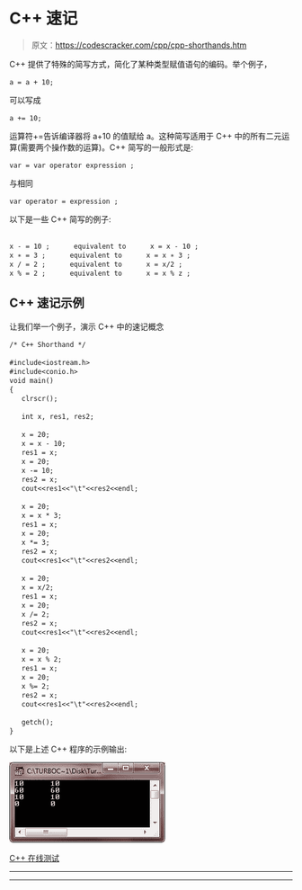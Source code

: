 # C++ 速记

> 原文：<https://codescracker.com/cpp/cpp-shorthands.htm>

C++ 提供了特殊的简写方式，简化了某种类型赋值语句的编码。举个例子，

```
a = a + 10;
```

可以写成

```
a += 10;
```

运算符+=告诉编译器将 a+10 的值赋给 a。这种简写适用于 C++ 中的所有二元运算(需要两个操作数的运算)。C++ 简写的一般形式是:

```
var = var operator expression ;
```

与相同

```
var operator = expression ;
```

以下是一些 C++ 简写的例子:

```

x - = 10 ;      equivalent to      x = x - 10 ;
x ∗ = 3 ;      equivalent to      x = x ∗ 3 ;
x / = 2 ;      equivalent to      x = x/2 ;
x % = 2 ;      equivalent to      x = x % z ;
```

## C++ 速记示例

让我们举一个例子，演示 C++ 中的速记概念

```
/* C++ Shorthand */

#include<iostream.h>
#include<conio.h>
void main()
{
   clrscr();

   int x, res1, res2;

   x = 20;
   x = x - 10;
   res1 = x;
   x = 20;
   x -= 10;
   res2 = x;
   cout<<res1<<"\t"<<res2<<endl;

   x = 20;
   x = x * 3;
   res1 = x;
   x = 20;
   x *= 3;
   res2 = x;
   cout<<res1<<"\t"<<res2<<endl;

   x = 20;
   x = x/2;
   res1 = x;
   x = 20;
   x /= 2;
   res2 = x;
   cout<<res1<<"\t"<<res2<<endl;

   x = 20;
   x = x % 2;
   res1 = x;
   x = 20;
   x %= 2;
   res2 = x;
   cout<<res1<<"\t"<<res2<<endl;

   getch();
}
```

以下是上述 C++ 程序的示例输出:

![c++ shorthand](img/d2c87e55d0d8b871ab9281a0773e5519.png)

[C++ 在线测试](/exam/showtest.php?subid=3)

* * *

* * *